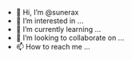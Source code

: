 - 👋 Hi, I’m @sunerax
- 👀 I’m interested in ...
- 🌱 I’m currently learning ...
- 💞️ I’m looking to collaborate on ...
- 📫 How to reach me ...

<!---
sunerax/sunerax is a ✨ special ✨ repository because its `README.md` (this file) appears on your GitHub profile.
You can click the Preview link to take a look at your changes.
--->
